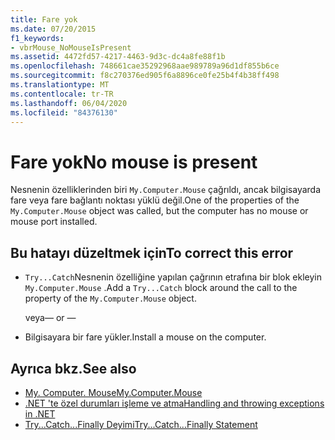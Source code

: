 ```yaml
---
title: Fare yok
ms.date: 07/20/2015
f1_keywords:
- vbrMouse_NoMouseIsPresent
ms.assetid: 4472fd57-4217-4463-9d3c-dc4a8fe88f1b
ms.openlocfilehash: 748661cae35292968aae989789a96d1df855b6ce
ms.sourcegitcommit: f8c270376ed905f6a8896ce0fe25b4f4b38ff498
ms.translationtype: MT
ms.contentlocale: tr-TR
ms.lasthandoff: 06/04/2020
ms.locfileid: "84376130"
---
```

# <a name="no-mouse-is-present"></a><span data-ttu-id="bf507-102">Fare yok</span><span class="sxs-lookup"><span data-stu-id="bf507-102">No mouse is present</span></span>
<span data-ttu-id="bf507-103">Nesnenin özelliklerinden biri `My.Computer.Mouse` çağrıldı, ancak bilgisayarda fare veya fare bağlantı noktası yüklü değil.</span><span class="sxs-lookup"><span data-stu-id="bf507-103">One of the properties of the `My.Computer.Mouse` object was called, but the computer has no mouse or mouse port installed.</span></span>  
  
## <a name="to-correct-this-error"></a><span data-ttu-id="bf507-104">Bu hatayı düzeltmek için</span><span class="sxs-lookup"><span data-stu-id="bf507-104">To correct this error</span></span>  
  
- <span data-ttu-id="bf507-105">`Try...Catch`Nesnenin özelliğine yapılan çağrının etrafına bir blok ekleyin `My.Computer.Mouse` .</span><span class="sxs-lookup"><span data-stu-id="bf507-105">Add a `Try...Catch` block around the call to the property of the `My.Computer.Mouse` object.</span></span>  
  
     <span data-ttu-id="bf507-106">veya</span><span class="sxs-lookup"><span data-stu-id="bf507-106">— or —</span></span>  
  
- <span data-ttu-id="bf507-107">Bilgisayara bir fare yükler.</span><span class="sxs-lookup"><span data-stu-id="bf507-107">Install a mouse on the computer.</span></span>  
  
## <a name="see-also"></a><span data-ttu-id="bf507-108">Ayrıca bkz.</span><span class="sxs-lookup"><span data-stu-id="bf507-108">See also</span></span>

- [<span data-ttu-id="bf507-109">My. Computer. Mouse</span><span class="sxs-lookup"><span data-stu-id="bf507-109">My.Computer.Mouse</span></span>](xref:Microsoft.VisualBasic.Devices.Mouse)
- [<span data-ttu-id="bf507-110">.NET 'te özel durumları işleme ve atma</span><span class="sxs-lookup"><span data-stu-id="bf507-110">Handling and throwing exceptions in .NET</span></span>](../../standard/exceptions/index.md)
- [<span data-ttu-id="bf507-111">Try...Catch...Finally Deyimi</span><span class="sxs-lookup"><span data-stu-id="bf507-111">Try...Catch...Finally Statement</span></span>](../language-reference/statements/try-catch-finally-statement.md)
